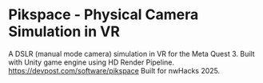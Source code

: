 # Pikspace - Physical Camera Simulation in VR

A DSLR (manual mode camera) simulation in VR for the Meta Quest 3. Built with Unity game engine using HD Render Pipeline.  
https://devpost.com/software/pikspace
Built for nwHacks 2025.
